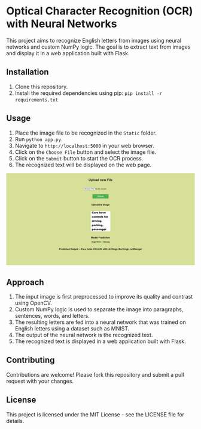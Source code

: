 # Optical Character Recognition (OCR) with Neural Networks

This project aims to recognize English letters from images using neural networks and custom NumPy logic. The goal is to extract text from images and display it in a web application built with Flask.

## Installation

1. Clone this repository.
2. Install the required dependencies using pip: `pip install -r requirements.txt`

## Usage

1. Place the image file to be recognized in the `Static` folder.
2. Run `python app.py`.
3. Navigate to `http://localhost:5000` in your web browser.
4. Click on the `Choose File` button and select the image file.
5. Click on the `Submit` button to start the OCR process.
6. The recognized text will be displayed on the web page.

![Web App Screenshot](Static/Sample.png "Web App Screenshot")


## Approach

1. The input image is first preprocessed to improve its quality and contrast using OpenCV.
2. Custom NumPy logic is used to separate the image into paragraphs, sentences, words, and letters.
3. The resulting letters are fed into a neural network that was trained on English letters using a dataset such as MNIST.
4. The output of the neural network is the recognized text.
5. The recognized text is displayed in a web application built with Flask.

## Contributing

Contributions are welcome! Please fork this repository and submit a pull request with your changes.

## License

This project is licensed under the MIT License - see the LICENSE file for details.
